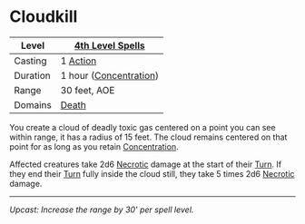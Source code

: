 # Cloudkill

| Level    | [4th Level Spells](4th%20Level%20Spells.md)                      |
| -------- | ---------------------------------------------------------------- |
| Casting  | 1 [Action](../../../../Game%20Procedures/Action.md)              |
| Duration | 1 hour ([Concentration](../../../Spellcasting/Concentration.md)) |
| Range    | 30 feet, AOE                                                     |
| Domains  | [Death](../../../Spell%20Domains/Death.md)                       |

You create a cloud of deadly toxic gas centered on a point you can see within range, it has a radius of 15 feet. The cloud remains centered on that point for as long as you retain [Concentration](../../../Spellcasting/Concentration.md).

Affected creatures take 2d6 [Necrotic](../../../../Damage%20Types/Necrotic.md) damage at the start of their [Turn](../../../../Game%20Procedures/Turn.md). If they end their [Turn](../../../../Game%20Procedures/Turn.md) fully inside the cloud still, they take 5 times 2d6 [Necrotic](../../../../Damage%20Types/Necrotic.md) damage.

---
*Upcast: Increase the range by 30' per spell level.*

